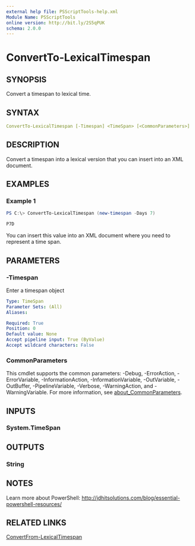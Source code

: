```yaml
---
external help file: PSScriptTools-help.xml
Module Name: PSScriptTools
online version: http://bit.ly/2S5qPUK
schema: 2.0.0
---
```


# ConvertTo-LexicalTimespan

## SYNOPSIS

Convert a timespan to lexical time.

## SYNTAX

```yaml
ConvertTo-LexicalTimespan [-Timespan] <TimeSpan> [<CommonParameters>]
```

## DESCRIPTION

Convert a timespan into a lexical version that you can insert into an XML document.

## EXAMPLES

### Example 1

```powershell
PS C:\> ConvertTo-LexicalTimespan (new-timespan -Days 7)

P7D
```

You can insert this value into an XML document where you need to represent a time span.

## PARAMETERS

### -Timespan

Enter a timespan object

```yaml
Type: TimeSpan
Parameter Sets: (All)
Aliases:

Required: True
Position: 0
Default value: None
Accept pipeline input: True (ByValue)
Accept wildcard characters: False
```

### CommonParameters

This cmdlet supports the common parameters: -Debug, -ErrorAction, -ErrorVariable, -InformationAction, -InformationVariable, -OutVariable, -OutBuffer, -PipelineVariable, -Verbose, -WarningAction, and -WarningVariable. For more information, see [about_CommonParameters](http://go.microsoft.com/fwlink/?LinkID=113216).

## INPUTS

### System.TimeSpan

## OUTPUTS

### String

## NOTES

Learn more about PowerShell:
http://jdhitsolutions.com/blog/essential-powershell-resources/

## RELATED LINKS

[ConvertFrom-LexicalTimespan](./ConvertFrom-LexicalTimespan)
